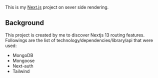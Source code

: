 This is my [Next.js](https://nextjs.org/) project on sever side rendering.

## Background

This project is created by me to discover Nextjs 13 routing features. Followings are the list of technology/dependencies/library/api that were used:

- MongoDB
- Mongoose
- Next-auth
- Tailwind

